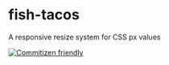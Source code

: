 # fish-tacos
A responsive resize system for CSS px values

[![Commitizen friendly](https://img.shields.io/badge/commitizen-friendly-brightgreen.svg)](http://commitizen.github.io/cz-cli/)
